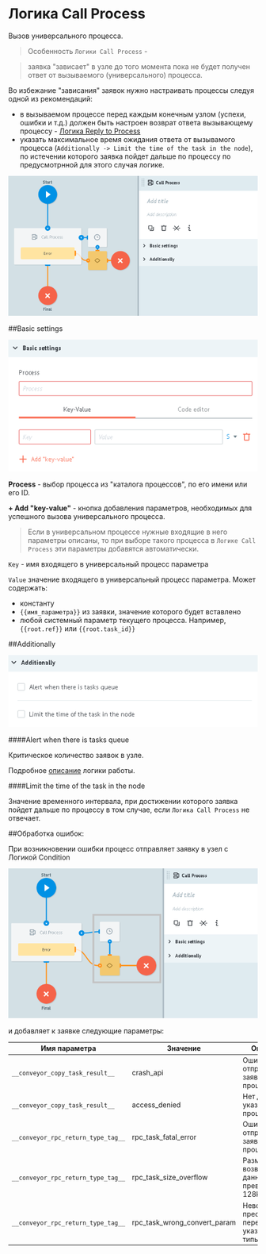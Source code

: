 # Логика Call Process

Вызов универсального процесса.

>Особенность `Логики Call Process` -

>заявка "зависает" в узле до того момента пока не будет получен ответ от вызываемого (универсального) процесса.

Во избежание "зависания" заявок нужно настраивать процессы следуя одной из рекомендаций:

* в вызываемом процессе перед каждым конечным узлом (успехи, ошибки и т.д.) должен быть настроен возврат ответа вызывающему процессу  - [Логика Reply to Process](logic_rpc_reply.md)
* указать максимальное время ожидания ответа от вызывамого процесса (`Additionally -> Limit the time of the task in the node`), по истечении которого заявка пойдет дальше по процессу по предусмотрнной для этого случая логике.

![](../../img/create/call_proc_1.png)


##Basic settings

![](../../img/create/call_proc_basic.png)


**Process** - выбор процесса из "каталога процессов", по его имени или его ID.

**+ Add "key-value"** - кнопка добавления параметров, необходимых для успешного вызова универсального процесса.

>Если в универсальном процессе нужные входящие в него параметры описаны, то при выборе такого процесса в `Логике Call Process` эти параметры добавятся автоматически.

`Key` - имя входящего в универсальный процесс параметра

`Value` значение входящего в универсальный процесс параметра. Может содержать:
- константу
- `{{имя_параметра}}` из заявки, значение которого будет вставлено
- любой системный параметр текущего процесса. Например, `{{root.ref}}` или `{{root.task_id}}`

##Additionally

![](../../img/create/code_adish.png)

####Alert when there is tasks queue

Критическое количество заявок в узле.

Подробное [описание](../timer.md#tasks-limit) логики работы.

####Limit the time of the task in the node

Значение временного интервала, при достижении которого заявка пойдет дальше по процессу в том случае, если `Логика Call Process` не отвечает.

##Обработка ошибок:

При возникновении ошибки процесс отправляет заявку в узел с Логикой Condition

![](../../img/create/call_proc.png)


и добавляет к заявке следующие параметры:

| Имя параметра | Значение | Описание |
| -- | -- | -- |
| `__conveyor_copy_task_result__` | crash_api | Ошибка отправки заявки в RPC процесс |
| `__conveyor_copy_task_result__` | access_denied | Нет доступа к указанному процессу |
| `__conveyor_rpc_return_type_tag__` | rpc_task_fatal_error | Ошибка отправки заявки в RPC процесс |
| `__conveyor_rpc_return_type_tag__` | rpc_task_size_overflow | Размер возвращаемых данных превышает 128kB |
| `__conveyor_rpc_return_type_tag__` | rpc_task_wrong_convert_param | Невозможно преобразовать переменные в указанные типы |
